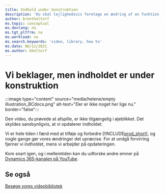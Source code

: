 ```yaml
---
title: Indhold under konstruktion
description: 'Du skal lejlighedsvis foretage en ændring af en funktion, der får et misvisende billede, så vi tager videoen ned, mens vi opdaterer indholdet.'
author: brentholtorf
ms.topic: conceptual
ms.devlang: na
ms.tgt_pltfrm: na
ms.workload: na
ms.search.keywords: 'video, library, how to'
ms.date: 06/11/2021
ms.author: bholtorf
---
```


# <a name="sorry-this-content-is-under-construction"></a>Vi beklager, men indholdet er under konstruktion

:::image type="content" source="media/helene/empty illustration_BCdocs.png" alt-text="Der er ikke noget her lige nu." border="false":::

Den video, du prøvede at afspille, er ikke tilgængelig i øjeblikket. Det skyldes sandsynligvis, at vi opdaterer indholdet.

Vi er hele tiden i færd med at tilføje og forbedre [!INCLUDE[prod_short](includes/prod_short.md)], og nogle gange gør vores ændringer det upræcise. For at undgå forvirring fjerner vi indholdet, mens vi arbejder på opdateringen.

Kom snart igen, og i mellemtiden kan du udforske andre emner på [Dynamics 365-kanalen på YouTube](https://www.youtube.com/playlist?list=PLcakwueIHoT-wVFPKUtmxlqcG1kJ0oqq4).

## <a name="see-also"></a>Se også
[Besøge vores videobibliotek](across-videos.md)

 
